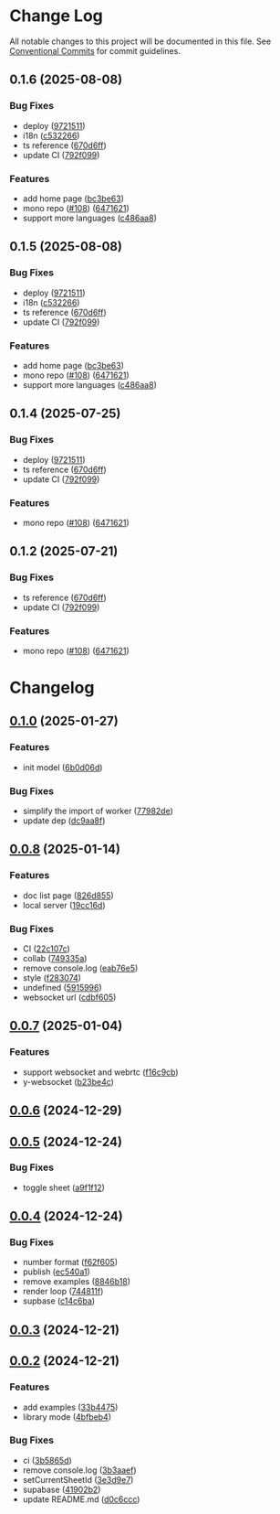 # Change Log

All notable changes to this project will be documented in this file.
See [Conventional Commits](https://conventionalcommits.org) for commit guidelines.

## 0.1.6 (2025-08-08)


### Bug Fixes

* deploy ([9721511](https://github.com/nusr/excel/commit/9721511d02ae31deedaa2ddd41943ab44cae9b0f))
* i18n ([c532266](https://github.com/nusr/excel/commit/c532266049dc6913c711594b9df7f5aa30e4dd18))
* ts reference ([670d6ff](https://github.com/nusr/excel/commit/670d6ffdbf6ffe90223506c3eb4f00d9df501f9c))
* update CI ([792f099](https://github.com/nusr/excel/commit/792f09906bd9f723f819a24f191062198e61ee3b))


### Features

* add home page ([bc3be63](https://github.com/nusr/excel/commit/bc3be639ba83a01e9b0976eee738dfdb40e240c5))
* mono repo ([#108](https://github.com/nusr/excel/issues/108)) ([6471621](https://github.com/nusr/excel/commit/647162181aa2ca07be718a416acb5905f225e6a2))
* support more languages ([c486aa8](https://github.com/nusr/excel/commit/c486aa85090ce71e22866cb4a19f7fc899d8a081))





## 0.1.5 (2025-08-08)


### Bug Fixes

* deploy ([9721511](https://github.com/nusr/excel/commit/9721511d02ae31deedaa2ddd41943ab44cae9b0f))
* i18n ([c532266](https://github.com/nusr/excel/commit/c532266049dc6913c711594b9df7f5aa30e4dd18))
* ts reference ([670d6ff](https://github.com/nusr/excel/commit/670d6ffdbf6ffe90223506c3eb4f00d9df501f9c))
* update CI ([792f099](https://github.com/nusr/excel/commit/792f09906bd9f723f819a24f191062198e61ee3b))


### Features

* add home page ([bc3be63](https://github.com/nusr/excel/commit/bc3be639ba83a01e9b0976eee738dfdb40e240c5))
* mono repo ([#108](https://github.com/nusr/excel/issues/108)) ([6471621](https://github.com/nusr/excel/commit/647162181aa2ca07be718a416acb5905f225e6a2))
* support more languages ([c486aa8](https://github.com/nusr/excel/commit/c486aa85090ce71e22866cb4a19f7fc899d8a081))





## 0.1.4 (2025-07-25)


### Bug Fixes

* deploy ([9721511](https://github.com/nusr/excel/commit/9721511d02ae31deedaa2ddd41943ab44cae9b0f))
* ts reference ([670d6ff](https://github.com/nusr/excel/commit/670d6ffdbf6ffe90223506c3eb4f00d9df501f9c))
* update CI ([792f099](https://github.com/nusr/excel/commit/792f09906bd9f723f819a24f191062198e61ee3b))


### Features

* mono repo ([#108](https://github.com/nusr/excel/issues/108)) ([6471621](https://github.com/nusr/excel/commit/647162181aa2ca07be718a416acb5905f225e6a2))





## 0.1.2 (2025-07-21)


### Bug Fixes

* ts reference ([670d6ff](https://github.com/nusr/excel/commit/670d6ffdbf6ffe90223506c3eb4f00d9df501f9c))
* update CI ([792f099](https://github.com/nusr/excel/commit/792f09906bd9f723f819a24f191062198e61ee3b))


### Features

* mono repo ([#108](https://github.com/nusr/excel/issues/108)) ([6471621](https://github.com/nusr/excel/commit/647162181aa2ca07be718a416acb5905f225e6a2))





# Changelog

## [0.1.0](https://github.com/nusr/excel/compare/v0.0.8...v0.1.0) (2025-01-27)

### Features

* init model ([6b0d06d](https://github.com/nusr/excel/commit/6b0d06d4e45f113c4e266b561837829ad89f290b))

### Bug Fixes

* simplify the import of worker ([77982de](https://github.com/nusr/excel/commit/77982de7b286ab3ffca0711120aed95e3d3b9421))
* update dep ([dc9aa8f](https://github.com/nusr/excel/commit/dc9aa8ff30567f377d4e3ed1e514ac4adf026bbe))

## [0.0.8](https://github.com/nusr/excel/compare/v0.0.7...v0.0.8) (2025-01-14)

### Features

* doc list page ([826d855](https://github.com/nusr/excel/commit/826d855daf3bbcdeab770ff0e76f20d6ba458e4d))
* local server ([19cc16d](https://github.com/nusr/excel/commit/19cc16dcea03ca34e6f9c0045c98a4133662fe0f))

### Bug Fixes

* CI ([22c107c](https://github.com/nusr/excel/commit/22c107c89046cc474caea7f389fa19d9fd2e9366))
* collab ([749335a](https://github.com/nusr/excel/commit/749335acf68a27b05be7144d108c4df68ae6f04b))
* remove console.log ([eab76e5](https://github.com/nusr/excel/commit/eab76e53a0dc79422e732bf5b57fad0e80c91591))
* style ([f283074](https://github.com/nusr/excel/commit/f2830745425ef3c3c87b0cb192cce9fe6717083f))
* undefined ([5915996](https://github.com/nusr/excel/commit/5915996e0abbf452904adbf7995dbeca20f6b2b6))
* websocket url ([cdbf605](https://github.com/nusr/excel/commit/cdbf605f56c070d0e5cd7da8acca2bbb53960c9a))

## [0.0.7](https://github.com/nusr/excel/compare/v0.0.6...v0.0.7) (2025-01-04)

### Features

* support websocket and webrtc ([f16c9cb](https://github.com/nusr/excel/commit/f16c9cbcb53c9ea8a2d683069beae376e1eed929))
* y-websocket ([b23be4c](https://github.com/nusr/excel/commit/b23be4c6bb6265aff670a63cf725302039209631))

## [0.0.6](https://github.com/nusr/excel/compare/v0.0.5...v0.0.6) (2024-12-29)

## [0.0.5](https://github.com/nusr/excel/compare/v0.0.4...v0.0.5) (2024-12-24)

### Bug Fixes

- toggle sheet ([a9f1f12](https://github.com/nusr/excel/commit/a9f1f12dba58be7f04e0dfe150bf0d69b181a31c))

## [0.0.4](https://github.com/nusr/excel/compare/v0.0.3...v0.0.4) (2024-12-24)

### Bug Fixes

- number format ([f62f605](https://github.com/nusr/excel/commit/f62f605bef9b10e67a6107680911d80b7c4f3f65))
- publish ([ec540a1](https://github.com/nusr/excel/commit/ec540a1ea9b6c3059048e6f4972aebc4ce97747e))
- remove examples ([8846b18](https://github.com/nusr/excel/commit/8846b1851fdf06d04e16e71c3ad17599d8b4cf65))
- render loop ([744811f](https://github.com/nusr/excel/commit/744811f06433a71497a7036fe6b77ae7bcedc03a))
- supbase ([c14c6ba](https://github.com/nusr/excel/commit/c14c6ba4562335a8f57b9ceadc0a7ce7b0eadd83))

## [0.0.3](https://github.com/nusr/excel/compare/v0.0.2...v0.0.3) (2024-12-21)

## [0.0.2](https://github.com/nusr/excel/compare/v0.0.1...v0.0.2) (2024-12-21)

### Features

- add examples ([33b4475](https://github.com/nusr/excel/commit/33b44751142d816df45efaba0980a6f4a3cb1f3a))
- library mode ([4bfbeb4](https://github.com/nusr/excel/commit/4bfbeb48d5635bf063172660a2757eed848ac479))

### Bug Fixes

- ci ([3b5865d](https://github.com/nusr/excel/commit/3b5865dd7d58926f75481e328a770cdb0ccf6c46))
- remove console.log ([3b3aaef](https://github.com/nusr/excel/commit/3b3aaefb45d6a0d18978d022af5ccb1f6f4134e7))
- setCurrentSheetId ([3e3d9e7](https://github.com/nusr/excel/commit/3e3d9e73694fe24abf37d7be93693d72cf3b4daf))
- supabase ([41902b2](https://github.com/nusr/excel/commit/41902b23f80b8d5142061f5948e32fdba546d8e4))
- update README.md ([d0c6ccc](https://github.com/nusr/excel/commit/d0c6cccca04de164cea8ebceb71c222d8c1a1517))
